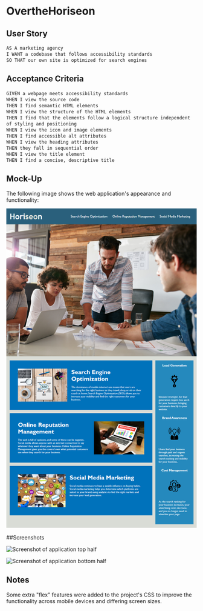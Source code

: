 # OvertheHoriseon

## User Story

```
AS A marketing agency
I WANT a codebase that follows accessibility standards
SO THAT our own site is optimized for search engines
```

## Acceptance Criteria

```
GIVEN a webpage meets accessibility standards
WHEN I view the source code
THEN I find semantic HTML elements
WHEN I view the structure of the HTML elements
THEN I find that the elements follow a logical structure independent of styling and positioning
WHEN I view the icon and image elements
THEN I find accessible alt attributes
WHEN I view the heading attributes
THEN they fall in sequential order
WHEN I view the title element
THEN I find a concise, descriptive title
```

## Mock-Up

The following image shows the web application's appearance and functionality:

![The Horiseon webpage includes a navigation bar, a header image, and cards with text and images at the bottom of the page. Mock image](Main/assets/images/01-html-css-git-homework-demo.png)

##Screenshots

![Screenshot of application top half](/OvertheHoriseon/Main/assets/images/screenshot1.png?raw=true "Screenshot 1")

![Screenshot of application bottom half](/OvertheHoriseon/Main/assets/images/screenshot2.png)


## Notes
Some extra "flex" features were added to the project's CSS to improve the functionality across mobile devices and differing screen sizes.
